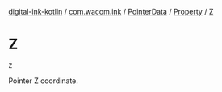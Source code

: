 [digital-ink-kotlin](../../../index.md) / [com.wacom.ink](../../index.md) / [PointerData](../index.md) / [Property](index.md) / [Z](./-z.md)

# Z

`Z`

Pointer Z coordinate.

